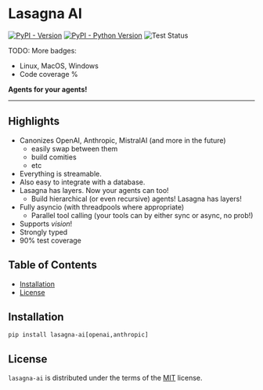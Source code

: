 # Lasagna AI

[![PyPI - Version](https://img.shields.io/pypi/v/lasagna-ai.svg)](https://pypi.org/project/lasagna-ai)
[![PyPI - Python Version](https://img.shields.io/pypi/pyversions/lasagna-ai.svg)](https://pypi.org/project/lasagna-ai)
![Test Status](https://github.com/Rhobota/lasagna-ai/workflows/Test%20Matrix/badge.svg)

TODO: More badges:
 - Linux, MacOS, Windows
 - Code coverage %

**Agents for your agents!**

-----

## Highlights

- Canonizes OpenAI, Anthropic, MistralAI (and more in the future)
   - easily swap between them
   - build comities
   - etc
- Everything is streamable.
- Also easy to integrate with a database.
- Lasagna has layers. Now your agents can too!
   - Build hierarchical (or even recursive) agents! Lasagna has layers!
- Fully asyncio (with threadpools where appropriate)
   - Parallel tool calling (your tools can by either sync or async, no prob!)
- Supports _vision_!
- Strongly typed
- 90% test coverage

## Table of Contents

- [Installation](#installation)
- [License](#license)

## Installation

```console
pip install lasagna-ai[openai,anthropic]
```

## License

`lasagna-ai` is distributed under the terms of the [MIT](https://spdx.org/licenses/MIT.html) license.
